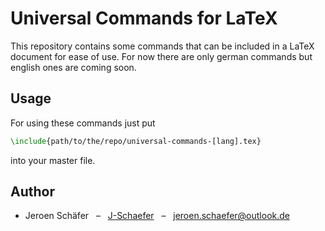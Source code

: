 # Universal Commands for LaTeX

This repository contains some commands that can be included in a LaTeX document for ease of use.
For now there are only german commands but english ones are coming soon.

## Usage

For using these commands just put

```tex
\include{path/to/the/repo/universal-commands-[lang].tex}
```

into your master file.

## Author

* Jeroen Schäfer &nbsp; &ndash; &nbsp; [J-Schaefer](https://github.com/J-Schaefer/) &nbsp; &ndash; &nbsp; [jeroen.schaefer@outlook.de](mailto:jeroen.schaefer@outlook.de)

